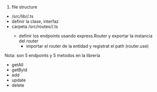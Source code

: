 1) file structure
 - /src/lib/<entidad>/<entidad>.ts
  - definir la clase, interfaz
- carpeta /src/routes/<entidad>/<entidad>.ts
  - definir los endpoints usando express.Router y exportar la instancia del router
    - importar el router de la entidad y registrat el path (router.use)


Nota: son 5 endpoints y 5 metodos en la libreria
- getAll
- getById
- add
- update
- delete
